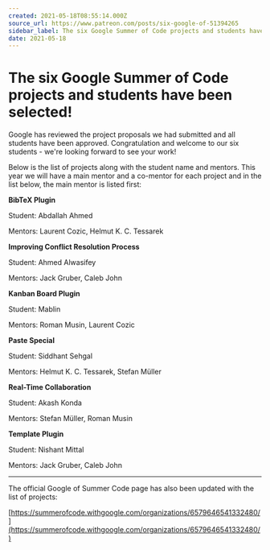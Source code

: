 ```yaml
---
created: 2021-05-18T08:55:14.000Z
source_url: https://www.patreon.com/posts/six-google-of-51394265
sidebar_label: The six Google Summer of Code projects and students have been selected!
date: 2021-05-18
---
```


# The six Google Summer of Code projects and students have been selected!

Google has reviewed the project proposals we had submitted and all students have been approved. Congratulation and welcome to our six students - we're looking forward to see your work!

Below is the list of projects along with the student name and mentors. This year we will have a main mentor and a co-mentor for each project and in the list below, the main mentor is listed first:

**BibTeX Plugin**

Student: Abdallah Ahmed

Mentors: Laurent Cozic, Helmut K. C. Tessarek

**Improving Conflict Resolution Process**

Student: Ahmed Alwasifey

Mentors: Jack Gruber, Caleb John

**Kanban Board Plugin**

Student: Mablin

Mentors: Roman Musin, Laurent Cozic

**Paste Special**

Student: Siddhant Sehgal

Mentors: Helmut K. C. Tessarek, Stefan Müller

**Real-Time Collaboration**

Student: Akash Konda

Mentors: Stefan Müller, Roman Musin

**Template Plugin**

Student: Nishant Mittal

Mentors: Jack Gruber, Caleb John

* * *

The official Google of Summer Code page has also been updated with the list of projects:

[https://summerofcode.withgoogle.com/organizations/6579646541332480/](https://summerofcode.withgoogle.com/organizations/6579646541332480/)